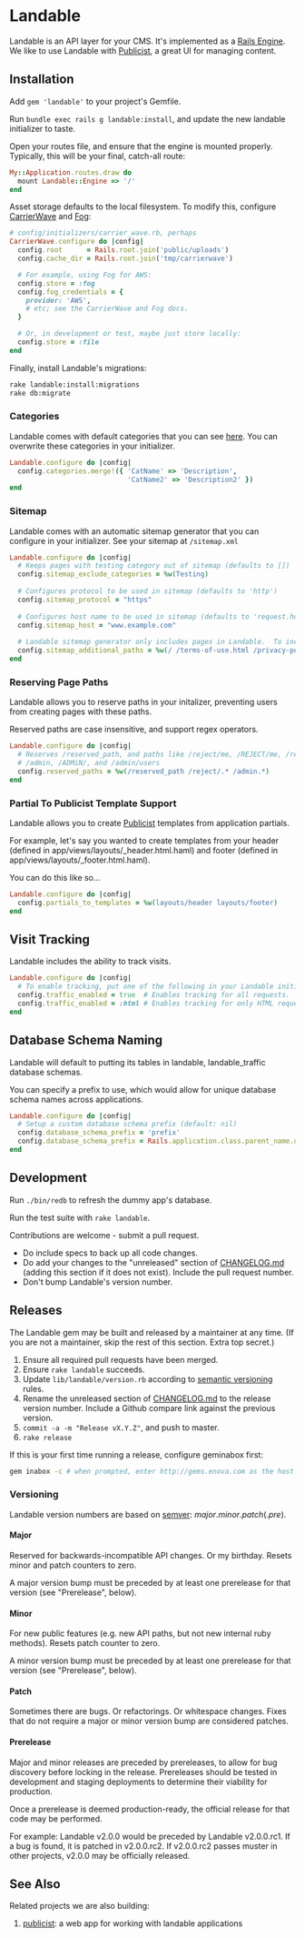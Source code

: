 # Landable

Landable is an API layer for your CMS. It's implemented as a [Rails Engine](http://guides.rubyonrails.org/engines.html). We like to use Landable with [Publicist](https://git.cashnetusa.com/trogdor/publicist), a great UI for managing content.


## Installation

Add `gem 'landable'` to your project's Gemfile.

Run `bundle exec rails g landable:install`, and update the new landable initializer to taste.

Open your routes file, and ensure that the engine is mounted properly. Typically, this will be your final, catch-all route:

```ruby
My::Application.routes.draw do
  mount Landable::Engine => '/'
end
```

Asset storage defaults to the local filesystem. To modify this, configure [CarrierWave][carrierwave] and [Fog][fog]:

```ruby
# config/initializers/carrier_wave.rb, perhaps
CarrierWave.configure do |config|
  config.root      = Rails.root.join('public/uploads')
  config.cache_dir = Rails.root.join('tmp/carrierwave')

  # For example, using Fog for AWS:
  config.store = :fog
  config.fog_credentials = {
    provider: 'AWS',
    # etc; see the CarrierWave and Fog docs.
  }

  # Or, in development or test, maybe just store locally:
  config.store = :file
end
```

Finally, install Landable's migrations:

```sh
rake landable:install:migrations
rake db:migrate
```

### Categories
Landable comes with default categories that you can see [here](https://git.cashnetusa.com/trogdor/landable/blob/master/lib/landable/configuration.rb#L34). You can overwrite these categories in your initializer.

```ruby
Landable.configure do |config|
  config.categories.merge!({ 'CatName' => 'Description', 
                             'CatName2' => 'Description2' })
end
```

### Sitemap
Landable comes with an automatic sitemap generator that you can configure in your initializer. See your sitemap at ```/sitemap.xml```

```ruby
Landable.configure do |config|
  # Keeps pages with testing category out of sitemap (defaults to [])
  config.sitemap_exclude_categories = %w(Testing) 
  
  # Configures protocol to be used in sitemap (defaults to 'http')
  config.sitemap_protocol = "https" 
  
  # Configures host name to be used in sitemap (defaults to 'request.host')
  config.sitemap_host = "www.example.com" 
  
  # Landable sitemap generator only includes pages in Landable.  To include other pages, add them as an array like so in your initializer. 
  config.sitemap_additional_paths = %w(/ /terms-of-use.html /privacy-policy.html) 
end
```

### Reserving Page Paths
Landable allows you to reserve paths in your initalizer, preventing users from creating pages with these paths.

Reserved paths are case insensitive, and support regex operators.

```ruby
Landable.configure do |config|
  # Reserves /reserved_path, and paths like /reject/me, /REJECT/me, /reject/this/please,
  # /admin, /ADMiN/, and /admin/users
  config.reserved_paths = %w(/reserved_path /reject/.* /admin.*)
end
```

### Partial To Publicist Template Support
Landable allows you to create [Publicist](http://git.cashnetusa.com/trogdor/publicist) templates from application partials.

For example, let's say you wanted to create templates from your header (defined in app/views/layouts/_header.html.haml) and footer (defined in app/views/layouts/_footer.html.haml).

You can do this like so...
```ruby
Landable.configure do |config|
  config.partials_to_templates = %w(layouts/header layouts/footer)
end
```

## Visit Tracking
Landable includes the ability to track visits.

```ruby
Landable.configure do |config|
  # To enable tracking, put one of the following in your Landable initializer:
  config.traffic_enabled = true  # Enables tracking for all requests.  (:all is also accepted here.)
  config.traffic_enabled = :html # Enables tracking for only HTML requests.
end
```

## Database Schema Naming
Landable will default to putting its tables in landable, landable_traffic database schemas.

You can specify a prefix to use, which would allow for unique database schema names across applications.

```ruby
Landable.configure do |config|
  # Setup a custom database schema prefix (default: nil)
  config.database_schema_prefix = 'prefix'                                     # Would use schemas prefix_landable, prefix_landable_tracking
  config.database_schema_prefix = Rails.application.class.parent_name.downcase # Would use the downcase version of your app's name
end
```

## Development

Run `./bin/redb` to refresh the dummy app's database.

Run the test suite with `rake landable`.

Contributions are welcome - submit a pull request.

* Do include specs to back up all code changes.
* Do add your changes to the "unreleased" section of [CHANGELOG.md](CHANGELOG.md) (adding this section if it does not exist). Include the pull request number.
* Don't bump Landable's version number.


## Releases

The Landable gem may be built and released by a maintainer at any time. (If you are not a maintainer, skip the rest of this section. Extra top secret.)

1. Ensure all required pull requests have been merged.
4. Ensure `rake landable` succeeds.
2. Update `lib/landable/version.rb` according to [semantic versioning](http://semver.org/) rules.
3. Rename the unreleased section of [CHANGELOG.md](CHANGELOG.md) to the release version number. Include a Github compare link against the previous version.
4. `commit -a -m "Release vX.Y.Z"`, and push to master.
5. `rake release`

If this is your first time running a release, configure geminabox first:

```sh
gem inabox -c # when prompted, enter http://gems.enova.com as the host
```

### Versioning

Landable version numbers are based on [semver](http://semver.org/): *major*.*minor*.*patch*(.*pre*).

#### Major

Reserved for backwards-incompatible API changes. Or my birthday. Resets minor and patch counters to zero.

A major version bump must be preceded by at least one prerelease for that version (see "Prerelease", below).

#### Minor

For new public features (e.g. new API paths, but not new internal ruby methods). Resets patch counter to zero.

A minor version bump must be preceded by at least one prerelease for that version (see "Prerelease", below).

#### Patch

Sometimes there are bugs. Or refactorings. Or whitespace changes. Fixes that do not require a major or minor version bump are considered patches.

#### Prerelease

Major and minor releases are preceded by prereleases, to allow for bug discovery before locking in the release. Prereleases should be tested in development and staging deployments to determine their viability for production.

Once a prerelease is deemed production-ready, the official release for that code may be performed.

For example: Landable v2.0.0 would be preceded by Landable v2.0.0.rc1. If a bug is found, it is patched in v2.0.0.rc2. If v2.0.0.rc2 passes muster in other projects, v2.0.0 may be officially released.


## See Also

Related projects we are also building:

1. [publicist](http://git.cashnetusa.com/trogdor/publicist): a web app for working with landable applications

[carrierwave]: https://github.com/carrierwaveuploader/carrierwave
[fog]: https://github.com/fog/fog
